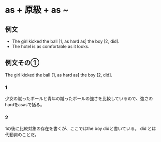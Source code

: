 # as + 原級 + as ~
## 例文
- The girl kicked the ball [1, as hard as] the boy [2, did].
- The hotel is as comfortable as it looks.

## 例文その①
The girl kicked the ball [1, as hard as] the boy [2, did].
### 1
少女の蹴ったボールと青年の蹴ったボールの強さを比較しているので、強さのhardをasasで括る。
### 2
1の後に比較対象の存在を書くが、ここではthe boy didと書いている。
did とは代動詞のことだ。